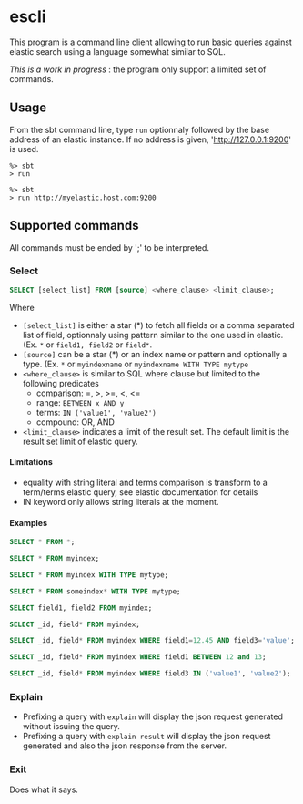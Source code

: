escli
======

This program is a command line client allowing to run basic queries against elastic search using a language somewhat similar to SQL. 

*This is a work in progress* : the program only support a limited set of commands.


Usage
-----
From the sbt command line, type ```run``` optionnaly followed by the base address of an elastic instance. If no address is given, 'http://127.0.0.1:9200' is used.

```
%> sbt
> run
```


```
%> sbt
> run http://myelastic.host.com:9200
```

Supported commands
----------------------

All commands must be ended by ';' to be interpreted.

### Select

```SQL
SELECT [select_list] FROM [source] <where_clause> <limit_clause>;
```

Where

- ```[select_list]``` is either a star (*) to fetch all fields or a comma separated list of field, optionnaly using pattern similar to the one used in elastic. (Ex. ```*``` or ```field1, field2``` or ```field*```.
- ```[source]``` can be a star (*) or an index name or pattern and optionally a type. (Ex. ```*``` or ```myindexname``` or ```myindexname WITH TYPE mytype```
- ```<where_clause>``` is similar to SQL where clause but limited to the following predicates
  - comparison: =, >, >=, <, <=
  - range: ```BETWEEN x AND y```
  - terms: ```IN ('value1', 'value2')```
  - compound: OR, AND
- ```<limit_clause>``` indicates a limit of the result set. The default limit is the result set limit of elastic query.

#### Limitations
- equality with string literal and terms comparison is transform to a term/terms elastic query, see elastic documentation for details
- IN keyword only allows string literals at the moment.

#### Examples

```SQL
SELECT * FROM *;

SELECT * FROM myindex;

SELECT * FROM myindex WITH TYPE mytype;

SELECT * FROM someindex* WITH TYPE mytype;

SELECT field1, field2 FROM myindex;

SELECT _id, field* FROM myindex;

SELECT _id, field* FROM myindex WHERE field1=12.45 AND field3='value';

SELECT _id, field* FROM myindex WHERE field1 BETWEEN 12 and 13;

SELECT _id, field* FROM myindex WHERE field3 IN ('value1', 'value2');
```

### Explain

- Prefixing a query with ```explain``` will display the json request generated without issuing the query.
- Prefixing a query with ```explain result``` will display the json request generated and also the json response from the server.

### Exit

Does what it says.
